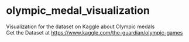 # olympic_medal_visualization
Visualization for the dataset on Kaggle about Olympic medals  
Get the Dataset at https://www.kaggle.com/the-guardian/olympic-games
